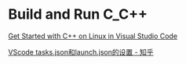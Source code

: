 # Build and Run C_C++

[Get Started with C++ on Linux in Visual Studio Code](https://code.visualstudio.com/docs/cpp/config-linux#_build-helloworldcpp)

[VScode tasks\.json和launch\.json的设置 \- 知乎](https://zhuanlan.zhihu.com/p/92175757)